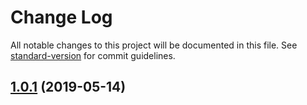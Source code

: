 # Change Log

All notable changes to this project will be documented in this file. See [standard-version](https://github.com/conventional-changelog/standard-version) for commit guidelines.

## [1.0.1](https://github.com/valueadd-poland/ng-validation-messages/compare/v1.2.0...v1.0.1) (2019-05-14)
